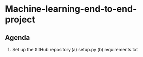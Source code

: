 # Machine-learning-end-to-end-project

## Agenda

1. Set up the GitHub repository
   (a) setup.py
   (b) requirements.txt
